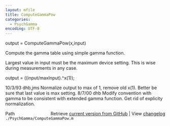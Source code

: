```yaml
---
layout: mfile
title: ComputeGammaPow
categories:
  - PsychGamma
encoding: UTF-8
---
```


output = ComputeGammaPow\(x,input\)

Compute the gamma table using simple gamma function.

Largest value in input must be the maximum device
setting.  This is wise during measurements in
any case.

output = \(\(input/maxInput\).^x\(1\)\);

10/3/93  dhb,jms  Normalize output to max of 1, remove old x\(1\).
                  Better be sure that last value is max setting.
8/7/00   dhb      Modify convention with gamma to be consistent
                  with extended gamma function.
                  Get rid of explicity normalization.


<div class="code_header" style="text-align:right;">
  <span style="float:left;">Path&nbsp;&nbsp;</span> <span class="counter">Retrieve <a href=
  "https://raw.github.com/Psychtoolbox-3/Psychtoolbox-3/beta/./PsychGamma/ComputeGammaPow.m">current version from GitHub</a> | View <a href=
  "https://github.com/Psychtoolbox-3/Psychtoolbox-3/commits/beta/./PsychGamma/ComputeGammaPow.m">changelog</a></span>
</div>
<div class="code">
  <code>./PsychGamma/ComputeGammaPow.m</code>
</div>
